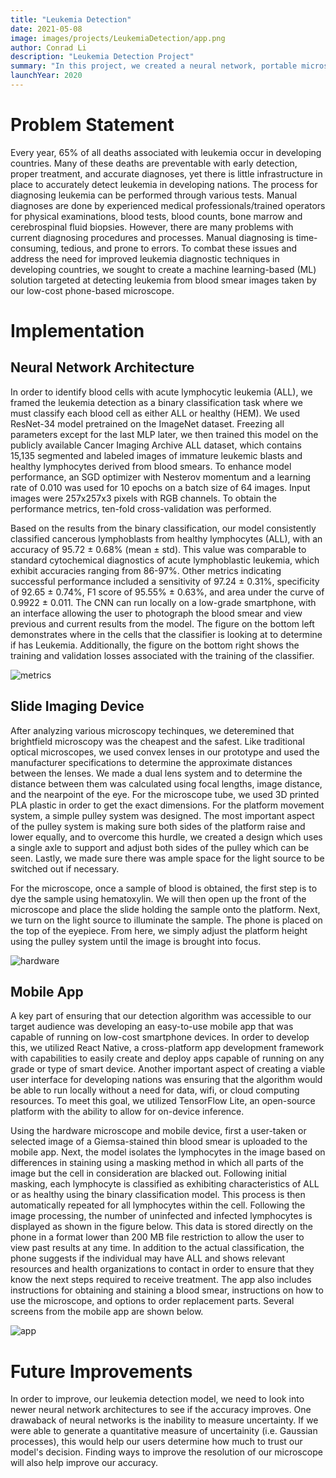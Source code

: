 ```yaml
---
title: "Leukemia Detection"
date: 2021-05-08
image: images/projects/LeukemiaDetection/app.png
author: Conrad Li
description: "Leukemia Detection Project"
summary: "In this project, we created a neural network, portable microscope, and mobile app system to diagnose acute lymphocytic leukemia (ALL)"
launchYear: 2020
---
```


# Problem Statement

Every year, 65% of all deaths associated with leukemia occur in developing countries.
Many of these deaths are preventable with early detection, proper treatment, and accurate diagnoses, yet there is little infrastructure in place to accurately detect leukemia in developing nations. The process for diagnosing leukemia can be performed through various tests. Manual diagnoses are done
by experienced medical professionals/trained operators for physical examinations, blood tests, blood
counts, bone marrow and cerebrospinal fluid biopsies. However, there are many problems with current
diagnosing procedures and processes. Manual diagnosing is time-consuming, tedious, and prone to errors. To combat these issues and address the need for improved leukemia diagnostic techniques in developing countries, we sought to create a machine learning-based (ML) solution targeted at detecting leukemia from blood smear images taken by our low-cost phone-based microscope.

# Implementation

## Neural Network Architecture

In order to identify blood cells with acute lymphocytic leukemia (ALL), we framed the leukemia detection as a binary classification task where we must classify each blood cell as either ALL or healthy (HEM). We used ResNet-34 model pretrained on the ImageNet dataset. Freezing all parameters except for the last MLP later, we then trained this model on the publicly available Cancer Imaging Archive ALL dataset, which contains 15,135 segmented and labeled images of immature leukemic blasts and healthy lymphocytes derived from blood smears. To enhance model performance, an SGD optimizer with Nesterov momentum and a learning rate of 0.010 was used for 10 epochs on a batch size of 64 images. Input images were 257x257x3 pixels with RGB channels. To obtain the performance metrics, ten-fold cross-validation was performed.

Based on the results from the binary classification, our model consistently classified cancerous lymphoblasts from healthy lymphocytes (ALL), with an accuracy of 95.72 ± 0.68% (mean ± std). This value was comparable to standard cytochemical diagnostics of acute lymphoblastic leukemia, which exhibit accuracies ranging from 86-97%. Other metrics indicating successful performance included a sensitivity of 97.24 ± 0.31%, specificity of 92.65 ± 0.74%, F1 score of 95.55% ± 0.63%, and area under the curve of 0.9922 ± 0.011. The CNN can run locally on a low-grade smartphone, with an interface allowing the user to photograph the blood smear and view previous and current results from the model. The figure on the bottom left demonstrates where in the cells that the  classifier is looking at to determine if has Leukemia. Additionally, the figure on the bottom right shows the training and validation losses associated with the training of the classifier.

![metrics](/images/projects/LeukemiaDetection/metrics.png)

## Slide Imaging Device

After analyzing various microscopy techinques, we deteremined that brightfield microscopy was the cheapest and the safest. Like traditional optical microscopes, we used convex lenses in our prototype and used the manufacturer specifications to determine the approximate distances between the lenses. We made a dual lens system and to determine the distance between them was calculated using focal lengths, image distance, and the nearpoint of the eye. For the microscope tube, we used 3D printed PLA plastic in order to get the exact dimensions. For the platform movement system, a simple pulley system was designed. The most important aspect of the pulley system is making sure both sides of the platform raise and lower equally, and to overcome this hurdle, we created a design which uses a single axle to support and adjust both sides of the pulley which can be seen. Lastly, we made sure there was ample space for the light source to be switched out if necessary.  

For the microscope, once a sample of blood is obtained, the first step is to dye the sample using hematoxylin. We will then open up the front of the microscope and place the slide holding the sample onto the platform. Next, we turn on the light source to illuminate the sample. The phone is placed on the top of the eyepiece. From here, we simply adjust the platform height using the pulley system until the image is brought into focus. 

![hardware](/images/projects/LeukemiaDetection/hardware.png)

## Mobile App

A key part of ensuring that our detection algorithm was accessible to our target audience was developing an easy-to-use mobile app that was capable of running on low-cost smartphone devices. In order to develop this, we utilized React Native, a cross-platform app development framework with capabilities to easily create and deploy apps capable of running on any grade or type of smart device. Another important aspect of creating a viable user interface for developing nations was ensuring that the algorithm would be able to run locally without a need for data, wifi, or cloud computing resources. To meet this goal, we utilized TensorFlow Lite,  an open-source platform with the ability to allow for on-device inference.

Using the hardware microscope and mobile device, first a user-taken or selected image of a Giemsa-stained thin blood smear is uploaded to the mobile app. Next, the model isolates the lymphocytes in the image based on differences in staining using a masking method in which all parts of the image but the cell in consideration are blacked out. Following initial masking, each lymphocyte is classified as exhibiting characteristics of ALL or as healthy using the binary classification model. This process is then automatically repeated for all lymphocytes within the cell. Following the image processing, the number of uninfected and infected lymphocytes is displayed as shown in the figure below. This data is stored directly on the phone in a format lower than 200 MB file restriction to allow the user to view past results at any time. In addition to the actual classification, the phone suggests if the individual may have ALL and shows relevant resources and health organizations to contact in order to ensure that they know the next steps required to receive treatment. The app also includes instructions for obtaining and staining a blood smear, instructions on how to use the microscope, and options to order replacement parts. Several screens from the mobile app are shown below. 

![app](/images/projects/LeukemiaDetection/app.png)

# Future Improvements

In order to improve, our leukemia detection model, we need to look into newer neural network architectures to see if the accuracy improves. One drawaback of neural networks is the inability to measure uncertainty. If we were able to generate a quantitative measure of uncertainity (i.e. Gaussian processes), this would help our users determine how much to trust our model's decision. Finding ways to improve the resolution of our microscope will also help improve our accuracy.
